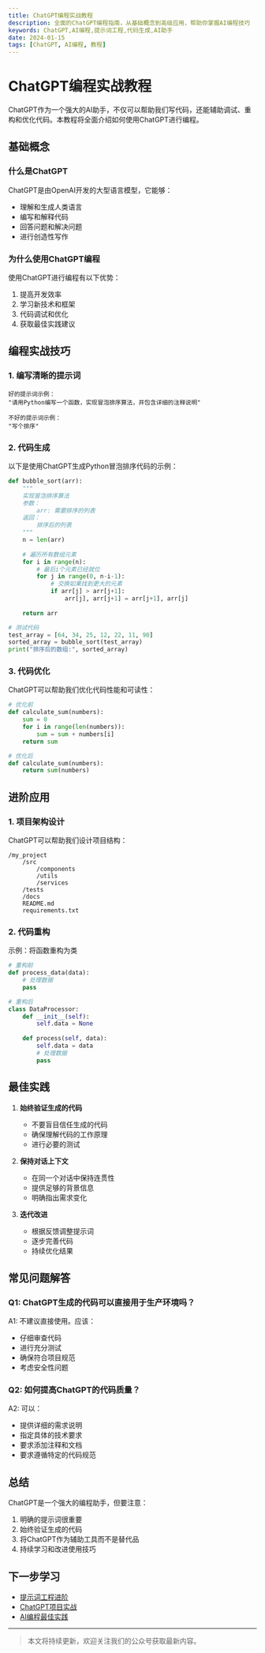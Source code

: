```yaml
---
title: ChatGPT编程实战教程
description: 全面的ChatGPT编程指南，从基础概念到高级应用，帮助你掌握AI编程技巧
keywords: ChatGPT,AI编程,提示词工程,代码生成,AI助手
date: 2024-01-15
tags: [ChatGPT, AI编程, 教程]
---
```


# ChatGPT编程实战教程

ChatGPT作为一个强大的AI助手，不仅可以帮助我们写代码，还能辅助调试、重构和优化代码。本教程将全面介绍如何使用ChatGPT进行编程。

## 基础概念

### 什么是ChatGPT

ChatGPT是由OpenAI开发的大型语言模型，它能够：

- 理解和生成人类语言
- 编写和解释代码
- 回答问题和解决问题
- 进行创造性写作

### 为什么使用ChatGPT编程

使用ChatGPT进行编程有以下优势：

1. 提高开发效率
2. 学习新技术和框架
3. 代码调试和优化
4. 获取最佳实践建议

## 编程实战技巧

### 1. 编写清晰的提示词

```plaintext
好的提示词示例：
"请用Python编写一个函数，实现冒泡排序算法，并包含详细的注释说明"

不好的提示词示例：
"写个排序"
```

### 2. 代码生成

以下是使用ChatGPT生成Python冒泡排序代码的示例：

```python
def bubble_sort(arr):
    """
    实现冒泡排序算法
    参数：
        arr: 需要排序的列表
    返回：
        排序后的列表
    """
    n = len(arr)
    
    # 遍历所有数组元素
    for i in range(n):
        # 最后i个元素已经就位
        for j in range(0, n-i-1):
            # 交换如果找到更大的元素
            if arr[j] > arr[j+1]:
                arr[j], arr[j+1] = arr[j+1], arr[j]
    
    return arr

# 测试代码
test_array = [64, 34, 25, 12, 22, 11, 90]
sorted_array = bubble_sort(test_array)
print("排序后的数组:", sorted_array)
```

### 3. 代码优化

ChatGPT可以帮助我们优化代码性能和可读性：

```python
# 优化前
def calculate_sum(numbers):
    sum = 0
    for i in range(len(numbers)):
        sum = sum + numbers[i]
    return sum

# 优化后
def calculate_sum(numbers):
    return sum(numbers)
```

## 进阶应用

### 1. 项目架构设计

ChatGPT可以帮助我们设计项目结构：

```plaintext
/my_project
    /src
        /components
        /utils
        /services
    /tests
    /docs
    README.md
    requirements.txt
```

### 2. 代码重构

示例：将函数重构为类

```python
# 重构前
def process_data(data):
    # 处理数据
    pass

# 重构后
class DataProcessor:
    def __init__(self):
        self.data = None
    
    def process(self, data):
        self.data = data
        # 处理数据
        pass
```

## 最佳实践

1. **始终验证生成的代码**
   - 不要盲目信任生成的代码
   - 确保理解代码的工作原理
   - 进行必要的测试

2. **保持对话上下文**
   - 在同一个对话中保持连贯性
   - 提供足够的背景信息
   - 明确指出需求变化

3. **迭代改进**
   - 根据反馈调整提示词
   - 逐步完善代码
   - 持续优化结果

## 常见问题解答

### Q1: ChatGPT生成的代码可以直接用于生产环境吗？

A1: 不建议直接使用。应该：
- 仔细审查代码
- 进行充分测试
- 确保符合项目规范
- 考虑安全性问题

### Q2: 如何提高ChatGPT的代码质量？

A2: 可以：
- 提供详细的需求说明
- 指定具体的技术要求
- 要求添加注释和文档
- 要求遵循特定的代码规范

## 总结

ChatGPT是一个强大的编程助手，但要注意：

1. 明确的提示词很重要
2. 始终验证生成的代码
3. 将ChatGPT作为辅助工具而不是替代品
4. 持续学习和改进使用技巧

## 下一步学习

- [提示词工程进阶](/chatgpt/prompt-engineering.html)
- [ChatGPT项目实战](/chatgpt/project-practice.html)
- [AI编程最佳实践](/chatgpt/best-practices.html)

---

> 本文将持续更新，欢迎关注我们的公众号获取最新内容。 